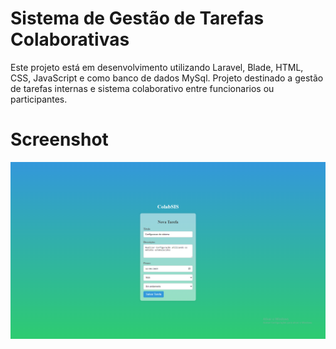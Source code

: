 # Sistema de Gestão de Tarefas Colaborativas

Este projeto está em desenvolvimento utilizando Laravel, Blade, HTML, CSS, JavaScript e como banco de dados MySql.
Projeto destinado a gestão de tarefas internas e sistema colaborativo entre funcionarios ou participantes.

# Screenshot

![Screenshot](imagens/screenshot.png)